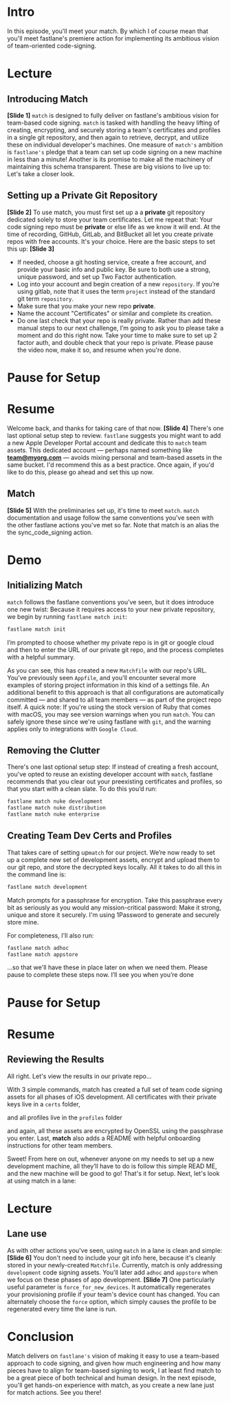 # Intro
In this episode, you'll meet your match. By which I of course mean that you'll meet fastlane's premiere action for implementing its ambitious vision of team-oriented code-signing.
# Lecture
## Introducing Match
**[Slide 1]** 
`match` is designed to fully deliver on fastlane's ambitious vision for team-based code signing. `match` is tasked with handling the heavy lifting of creating, encrypting, and securely storing a team's certificates and profiles in a single git repository, and then again to retrieve, decrypt, and utilize these on individual developer's machines.
One measure of `match's` ambition is `fastlane's` pledge that a team can set up code signing on a new machine in less than a minute! Another is its promise to make all the machinery of maintaining this schema transparent. These are big visions to live up to: Let's take a closer look.
## Setting up a Private Git Repository
**[Slide 2]** 
To use match, you must first set up a a **private** git repository dedicated solely to store your team certificates.  Let me repeat that: Your code signing repo must be  **private** or else life as we know it will end. 
At the time of recording, GitHub, GitLab, and BitBucket all let you create private repos with free accounts. It's your choice.
Here are the basic steps to set this up:
**[Slide 3]** 
- If needed, choose a git hosting service, create a free account, and provide your basic info and public key. Be sure to both use a strong, unique password, and set up Two Factor authentication. 
- Log into your account and begin creation of a new `repository`. If you’re using gitlab, note that it uses the term `project` instead of the standard git term `repository`.
- Make sure that you make your new repo **private**. 
- Name the account "Certificates" or similar and complete its creation.
- Do one last check that your repo is really private. 
Rather than add these manual steps to our next challenge, I’m going to ask you to please take a moment and do this right now. Take your time to make sure to set up 2 factor auth, and double check that your repo is private. Please pause the video now, make it so, and resume when you're done.
# Pause for Setup
# Resume
Welcome back, and thanks for taking care of that now. 
**[Slide 4]**
There's one last optional setup step to review.
`fastlane` suggests you might want to add a new Apple Developer Portal account and dedicate this to `match` team assets. This dedicated account — perhaps named something like **team@myorg.com** — avoids mixing personal and team-based assets in the same bucket. I'd recommend this as a best practice.
Once again, if you'd like to do this, please go ahead and set this up now.
## Match
**[Slide 5]** 
With the preliminaries set up, it's time to meet `match`. `match` documentation and usage follow the same conventions you've seen with the other fastlane actions you've met so far. Note that match is an alias the the sync\_code\_signing action.
# Demo
## Initializing Match
`match` follows the fastlane conventions you’ve seen, but it does introduce one new twist: Because it requires access to your new private repository, we begin by running `fastlane match init`:
```bash
fastlane match init
```
I’m prompted to choose whether my private repo is in git or google cloud
and then to enter the  URL of our private git repo, 
and the process completes with a helpful summary. 

<!-- Show in Finder / Code -->

As you can see, this has created a new `Matchfile` with our repo's URL. You've previously seen `Appfile`, and you'll encounter several more examples of storing project information in this kind of a settings file. An additional benefit to this approach is that all configurations are automatically committed — and shared to all team members — as part of the project repo itself.
A quick note: If you're using the stock version of Ruby that comes with macOS, you may see version warnings when you run `match`. You can safely ignore these since we're using fastlane with `git`, and the warning applies only to integrations with `Google Cloud`. 

## Removing the Clutter
There's one last optional setup step: If instead of creating a fresh account, you've opted to reuse an existing developer account with `match`, fastlane recommends that you clear out your preexisting certificates and profiles, so that you start with a clean slate. To do this you’d run:
<!-- Just say these, don't execute them -->
```bash
fastlane match nuke development
fastlane match nuke distribution
fastlane match nuke enterprise
```


## Creating Team Dev Certs and Profiles
That takes care of  setting up`match` for our project. We’re now ready to set up a complete new set of development assets, encrypt and upload them to our git repo, and store the decrypted keys locally. 
All it takes to do all this in the command line is:
```bash
fastlane match development
```
Match prompts for a passphrase for encryption. Take this passphrase every bit as seriously as you would any mission-critical password: Make it strong, unique and store it securely. I'm using 1Password to generate and securely store mine.
<!-- Get from 1Password, paste it in, and run the rest of the command -->
For completeness, I'll also run:
```bash
fastlane match adhoc
fastlane match appstore
```
…so that we'll have these in place later on when we need them.
Please pause to complete these steps now. I’ll see you when you’re done


# Pause for Setup
# Resume
## Reviewing the Results
All right. Let's view the results in our private repo…
<!-- show repo in browser -->
With 3 simple commands, match has created a full set of team code signing assets for all phases of iOS development. 
All certificates with their private keys live in a `certs` folder, 
<!-- show in browser -->
and all profiles live in the `profiles` folder
<!-- show in browser -->
and again, all these assets are encrypted by OpenSSL using the passphrase you enter. 
Last, **match** also adds a README with helpful onboarding instructions for other team members. 
<!-- show in browser -->
Sweet!
From here on out, whenever anyone on my needs to set up a new development machine, all they’ll have to do is follow this simple READ ME, and the new machine will be good to go! 
That's it for setup. Next, let's look at using match in a lane:
# Lecture
## Lane use
As with other actions you've seen, using `match` in a lane is clean and simple: 
**[Slide 6]** 
You don't need to include your git info here, because it's cleanly stored in your newly-created `Matchfile`. 
Currently, match is only addressing `development` code signing assets. You'll later add `adhoc` and `appstore` when we focus on these phases of app development.
**[Slide 7]** 
One particularly useful parameter is `force_for_new_devices`. It automatically regenerates your provisioning profile if your team's device count has changed. You can alternately choose the `force` option, which simply causes the profile to be regenerated every time the lane is run. 


# Conclusion
Match delivers on `fastlane's` vision of making it easy to use a team-based approach to code signing, and given how much engineering and how many pieces have to align for team-based signing to work, I at least find match to be a great piece of both technical and human design. 
In the next episode, you'll get hands-on experience with match, as you create a new lane just for match actions. See you there!